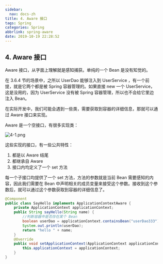 ```yaml
---
sidebar:
  nav: docs-zh
title: 4. Aware 接口
tags: Spring
categories: Spring
abbrlink: spring-aware
date: 2019-10-19 22:28:52
---
```


## 4. Aware 接口

Aware 接口，从字面上理解就是感知捕获。单纯的一个 Bean 是没有知觉的。

<!--more-->

在 3.6.4 节的场景中，之所以 UserDao 能够注入到 UserService ，有一个前提，就是它两个都是被 Spring 容器管理的。如果直接 new 一个 UserService，这是没用的，因为 UserService  没有被 Spring 容器管理，所以也不会给它里边注入 Bean。

在实际开发中，我们可能会遇到一些类，需要获取到容器的详细信息，那就可以通过 Aware 接口来实现。

Aware 是一个空接口，有很多实现类：

![](http://spring.javaboy.org/assets/images/img/4-1.png "4-1.png")

这些实现的接口，有一些公共特性：

1. 都是以 Aware 结尾
2. 都继承自 Aware
3. 接口内均定义了一个 set 方法

每一个子接口均提供了一个 set 方法，方法的参数就是当前 Bean 需要感知的内容，因此我们需要在 Bean 中声明相关的成员变量来接受这个参数。接收到这个参数后，就可以通过这个参数获取到容器的详细信息了。

```java
@Component
public class SayHello implements ApplicationContextAware {
    private ApplicationContext applicationContext;
    public String sayHello(String name) {
        //判断容器中是否存在某个 Bean
        boolean userDao = applicationContext.containsBean("userDao333");
        System.out.println(userDao);
        return "hello " + name;
    }
    @Override
    public void setApplicationContext(ApplicationContext applicationContext) throws BeansException {
        this.applicationContext = applicationContext;
    }
}
```


